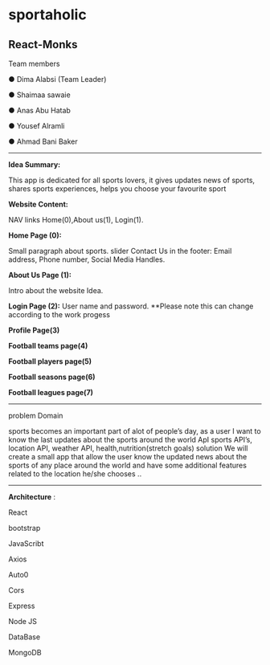 # sportaholic

## React-Monks
Team members 

● Dima Alabsi (Team Leader) 

● Shaimaa sawaie  

 ● Anas Abu Hatab  

● Yousef Alramli

●  Ahmad Bani Baker 

--------------------------------------------------------

**Idea Summary:**

This app is dedicated for all sports  lovers, it gives updates news of  sports, shares sports experiences, helps you choose your favourite sport

**Website Content:**

NAV links Home(0),About us(1), Login(1).

**Home Page (0):**

Small paragraph about sports. 
slider
Contact Us in the footer: Email address, Phone number, Social Media Handles.

**About Us Page (1):**

Intro about the website Idea.

**Login Page (2):**
User name and password.
**Please note this can change according to the work progess

**Profile Page(3)**

**Football teams page(4)**

**Football players page(5)**

**Football seasons page(6)**

**Football leagues page(7)**


--------------------------------------------------------
problem Domain 

sports becomes an important part of alot of people’s day,
as a user I want to know the last updates about the sports around the world
ApI
sports API’s, location API,
weather API, health,nutrition(stretch goals)
solution 
  We will create a small app that allow the user know the updated news about the sports of any place around the world and have some additional features related to the location he/she chooses ..


-----------------------------------------


**Architecture** :


React

bootstrap

JavaScribt

Axios

Auto0

Cors

Express

Node JS

DataBase

MongoDB